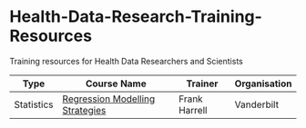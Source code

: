 # Health-Data-Research-Training-Resources

Training resources for Health Data Researchers and Scientists

| Type | Course Name | Trainer | Organisation | 
| ---- | ----------- | ------- | ------------ |
| Statistics |  [Regression Modelling Strategies](example_course.md) | Frank Harrell | Vanderbilt |

